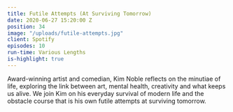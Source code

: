 ```yaml
---
title: Futile Attempts (At Surviving Tomorrow)
date: 2020-06-27 15:20:00 Z
position: 34
image: "/uploads/futile-attempts.jpg"
client: Spotify
episodes: 10
run-time: Various Lengths
is-highlight: true
---
```


Award-winning artist and comedian, Kim Noble reflects on the minutiae of life, exploring the link between art, mental health, creativity and what keeps us alive. We join Kim on his everyday survival of modern life and the obstacle course that is his own futile attempts at surviving tomorrow.  
